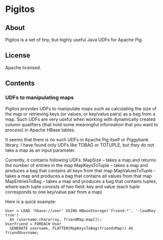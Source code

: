 # Pigitos

## About
Pigitos is a set of tiny, but highly useful Java UDFs for Apache Pig.

## License

Apache licensed.

## Contents

### UDFs to manipulating maps

Pigitos provides UDFs to manipulate maps such as calculating the size of the map or retrieving keys (or values, or key/value pairs) as a bag from a map. Such UDFs are very useful when working with dynamically created column qualifiers (that hold some meaningful information that you want to process) in Apache HBase tables.

It seems that there is no such UDFs in Apache Pig itself or Piggybank library. I have found only UDFs like TOBAG or TOTUPLE, but they do not take a map as an input parameter.

Currently, it contains following UDFs:
MapSize – takes a map and returns the number of entries in the map
MapKeysToTuple – takes a map and produces a bag that contains all keys from that map
MapValuesToTuple -takes a map and produces a bag that contains all values from that map
MapEntriesToBag – takes a map and produces a bag that contains tuples, where each tuple consists of two field: key and value (each tuple corresponds to one key/value pair from a map)

Here is a quick example:
```
User = LOAD 'hbase://user' USING HBaseStorage('friend:*', '-loadKey true') 
  AS (username:chararray, friendMap:map[]);
UserFriend = FOREACH User
  GENERATE username, FLATTEN(MapKeysToBag(friendsMap)) AS friendUsername;
```
